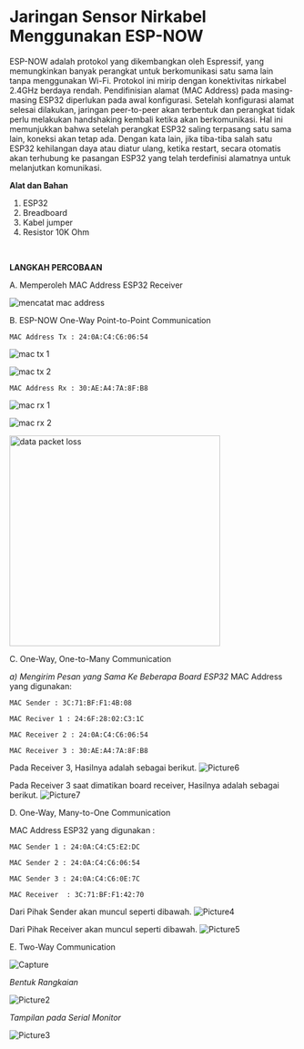 # Jaringan Sensor Nirkabel Menggunakan ESP-NOW

ESP-NOW adalah protokol yang dikembangkan oleh Espressif, yang memungkinkan banyak perangkat untuk berkomunikasi satu sama lain tanpa menggunakan Wi-Fi. Protokol ini mirip dengan konektivitas nirkabel 2.4GHz berdaya rendah. Pendifinisian alamat (MAC Address) pada masing-masing ESP32 diperlukan pada awal konfigurasi. Setelah konfigurasi alamat selesai dilakukan, jaringan peer-to-peer akan terbentuk dan perangkat tidak perlu melakukan handshaking kembali ketika akan berkomunikasi. Hal ini memunjukkan bahwa setelah perangkat ESP32 saling terpasang satu sama lain, koneksi akan tetap ada. Dengan kata lain, jika tiba-tiba salah satu ESP32 kehilangan daya atau diatur ulang, ketika restart, secara otomatis akan terhubung ke pasangan ESP32 yang telah terdefinisi alamatnya untuk melanjutkan komunikasi.


**Alat dan Bahan**
1) ESP32
2) Breadboard
3) Kabel jumper
4) Resistor 10K Ohm
<br>

**LANGKAH PERCOBAAN**

A. Memperoleh MAC Address ESP32 Receiver

![mencatat mac address](https://user-images.githubusercontent.com/118170084/210583064-66cb2368-ee35-4e3d-b0fd-6516b134113d.png)
<br>

B. ESP-NOW One-Way Point-to-Point Communication

`MAC Address Tx : 24:0A:C4:C6:06:54`

![mac tx 1](https://user-images.githubusercontent.com/118170084/210585845-12c2dcd7-a3ed-464c-b477-888e93f43a74.png)

![mac tx 2](https://user-images.githubusercontent.com/118170084/210585859-32f20871-0948-4609-9e65-397afd6cc0a6.png)

`MAC Address Rx : 30:AE:A4:7A:8F:B8`

![mac rx 1](https://user-images.githubusercontent.com/118170084/210586932-453cf26d-ec53-4740-b14e-9b834cfc1c0e.png)

![mac rx 2](https://user-images.githubusercontent.com/118170084/210586956-e41878ae-156c-4388-a985-0550a0784240.png)

<img width="370" alt="data packet loss" src="https://user-images.githubusercontent.com/118170084/210589135-cb10126f-943e-461d-88d4-31818dce99bb.png">

C. One-Way, One-to-Many Communication

*a) Mengirim Pesan yang Sama Ke Beberapa Board ESP32*
MAC Address yang digunakan:

`MAC Sender : 3C:71:BF:F1:4B:08`

`MAC Reciver 1 : 24:6F:28:02:C3:1C`

`MAC Receiver 2 : 24:0A:C4:C6:06:54`

`MAC Receiver 3 : 30:AE:A4:7A:8F:B8`

Pada Receiver 3, Hasilnya adalah sebagai berikut.
![Picture6](https://user-images.githubusercontent.com/118172386/210175529-3e0865a4-bc50-463b-b6a0-61fedb48f0f6.png)

Pada Receiver 3 saat dimatikan board receiver, Hasilnya adalah sebagai berikut.
![Picture7](https://user-images.githubusercontent.com/118172386/210175544-5621ba44-1a00-4639-8de3-751b6af1940e.png)


D. One-Way, Many-to-One Communication 

MAC Address ESP32 yang digunakan :

`MAC Sender 1 : 24:0A:C4:C5:E2:DC`

`MAC Sender 2 : 24:0A:C4:C6:06:54`

`MAC Sender 3 : 24:0A:C4:C6:0E:7C`

`MAC Receiver  : 3C:71:BF:F1:42:70`

Dari Pihak Sender akan muncul seperti dibawah.
![Picture4](https://user-images.githubusercontent.com/118172386/210175087-c52e10d8-9700-4b07-861d-dec8f5ce6d2d.png)

Dari Pihak Receiver akan muncul seperti dibawah.
![Picture5](https://user-images.githubusercontent.com/118172386/210175089-02992e20-cc69-4b7e-8910-5d10559d9cf1.png)

E. Two-Way Communication

![Capture](https://user-images.githubusercontent.com/118172386/210173864-32fef3ae-6fe2-4463-bbf7-10462a2a3d51.JPG)

*Bentuk Rangkaian*

![Picture2](https://user-images.githubusercontent.com/118172386/210173997-db16f6c3-43fd-41d2-8d5c-6e4d15aede02.png)

*Tampilan pada Serial Monitor*

![Picture3](https://user-images.githubusercontent.com/118172386/210173992-b4dfa271-443d-4b5d-95d1-972995517a3b.png)


